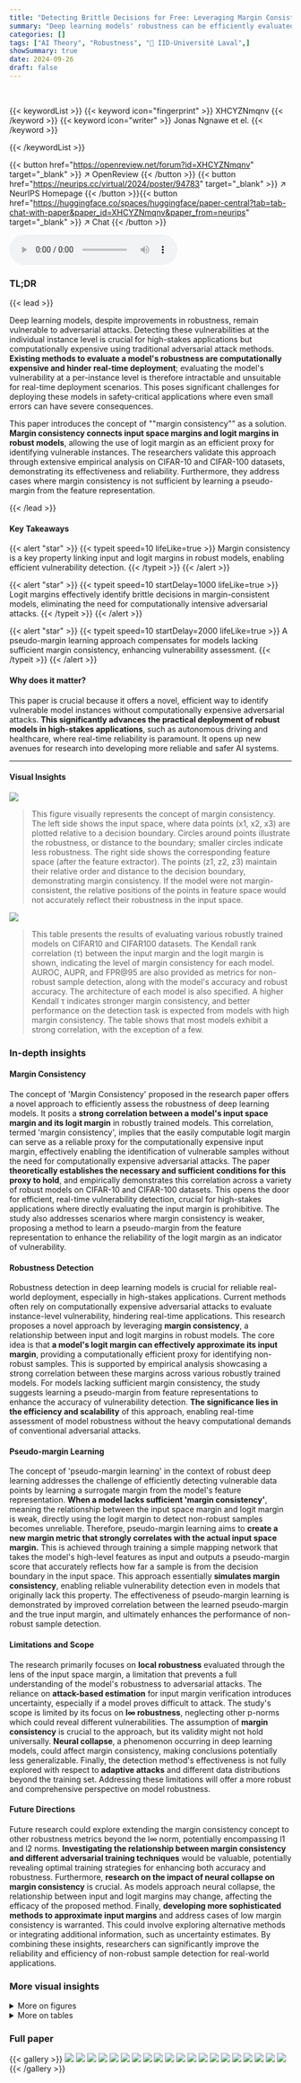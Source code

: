 ```yaml
---
title: "Detecting Brittle Decisions for Free: Leveraging Margin Consistency in Deep Robust Classifiers"
summary: "Deep learning models' robustness can be efficiently evaluated using a novel method, margin consistency, which leverages the correlation between input and logit margins for faster, accurate vulnerabili..."
categories: []
tags: ["AI Theory", "Robustness", "🏢 IID-Université Laval",]
showSummary: true
date: 2024-09-26
draft: false
---
```


<br>

{{< keywordList >}}
{{< keyword icon="fingerprint" >}} XHCYZNmqnv {{< /keyword >}}
{{< keyword icon="writer" >}} Jonas Ngnawe et el. {{< /keyword >}}
 
{{< /keywordList >}}

{{< button href="https://openreview.net/forum?id=XHCYZNmqnv" target="_blank" >}}
↗ OpenReview
{{< /button >}}
{{< button href="https://neurips.cc/virtual/2024/poster/94783" target="_blank" >}}
↗ NeurIPS Homepage
{{< /button >}}{{< button href="https://huggingface.co/spaces/huggingface/paper-central?tab=tab-chat-with-paper&paper_id=XHCYZNmqnv&paper_from=neurips" target="_blank" >}}
↗ Chat
{{< /button >}}



<audio controls>
    <source src="https://ai-paper-reviewer.com/XHCYZNmqnv/podcast.wav" type="audio/wav">
    Your browser does not support the audio element.
</audio>


### TL;DR


{{< lead >}}

Deep learning models, despite improvements in robustness, remain vulnerable to adversarial attacks.  Detecting these vulnerabilities at the individual instance level is crucial for high-stakes applications but computationally expensive using traditional adversarial attack methods.  **Existing methods to evaluate a model's robustness are computationally expensive and hinder real-time deployment**; evaluating the model's vulnerability at a per-instance level is therefore intractable and unsuitable for real-time deployment scenarios. This poses significant challenges for deploying these models in safety-critical applications where even small errors can have severe consequences.

This paper introduces the concept of ""margin consistency"" as a solution.  **Margin consistency connects input space margins and logit margins in robust models**, allowing the use of logit margin as an efficient proxy for identifying vulnerable instances. The researchers validate this approach through extensive empirical analysis on CIFAR-10 and CIFAR-100 datasets, demonstrating its effectiveness and reliability. Furthermore, they address cases where margin consistency is not sufficient by learning a pseudo-margin from the feature representation.

{{< /lead >}}


#### Key Takeaways

{{< alert "star" >}}
{{< typeit speed=10 lifeLike=true >}} Margin consistency is a key property linking input and logit margins in robust models, enabling efficient vulnerability detection. {{< /typeit >}}
{{< /alert >}}

{{< alert "star" >}}
{{< typeit speed=10 startDelay=1000 lifeLike=true >}} Logit margins effectively identify brittle decisions in margin-consistent models, eliminating the need for computationally intensive adversarial attacks. {{< /typeit >}}
{{< /alert >}}

{{< alert "star" >}}
{{< typeit speed=10 startDelay=2000 lifeLike=true >}} A pseudo-margin learning approach compensates for models lacking sufficient margin consistency, enhancing vulnerability assessment. {{< /typeit >}}
{{< /alert >}}

#### Why does it matter?
This paper is crucial because it offers a novel, efficient way to identify vulnerable model instances without computationally expensive adversarial attacks.  **This significantly advances the practical deployment of robust models in high-stakes applications**, such as autonomous driving and healthcare, where real-time reliability is paramount. It opens up new avenues for research into developing more reliable and safer AI systems.

------
#### Visual Insights



![](https://ai-paper-reviewer.com/XHCYZNmqnv/figures_2_1.jpg)

> This figure visually represents the concept of margin consistency.  The left side shows the input space, where data points (x1, x2, x3) are plotted relative to a decision boundary.  Circles around points illustrate the robustness, or distance to the boundary; smaller circles indicate less robustness. The right side shows the corresponding feature space (after the feature extractor). The points (z1, z2, z3) maintain their relative order and distance to the decision boundary, demonstrating margin consistency.  If the model were not margin-consistent, the relative positions of the points in feature space would not accurately reflect their robustness in the input space.





![](https://ai-paper-reviewer.com/XHCYZNmqnv/tables_6_1.jpg)

> This table presents the results of evaluating various robustly trained models on CIFAR10 and CIFAR100 datasets.  The Kendall rank correlation (τ) between the input margin and the logit margin is shown, indicating the level of margin consistency for each model.  AUROC, AUPR, and FPR@95 are also provided as metrics for non-robust sample detection, along with the model's accuracy and robust accuracy.  The architecture of each model is also specified.  A higher Kendall τ indicates stronger margin consistency, and better performance on the detection task is expected from models with high margin consistency. The table shows that most models exhibit a strong correlation, with the exception of a few. 





### In-depth insights


#### Margin Consistency
The concept of 'Margin Consistency' proposed in the research paper offers a novel approach to efficiently assess the robustness of deep learning models.  It posits a **strong correlation between a model's input space margin and its logit margin** in robustly trained models. This correlation, termed 'margin consistency', implies that the easily computable logit margin can serve as a reliable proxy for the computationally expensive input margin, effectively enabling the identification of vulnerable samples without the need for computationally expensive adversarial attacks.  The paper **theoretically establishes the necessary and sufficient conditions for this proxy to hold**, and empirically demonstrates this correlation across a variety of robust models on CIFAR-10 and CIFAR-100 datasets.  This opens the door for efficient, real-time vulnerability detection, crucial for high-stakes applications where directly evaluating the input margin is prohibitive.  The study also addresses scenarios where margin consistency is weaker, proposing a method to learn a pseudo-margin from the feature representation to enhance the reliability of the logit margin as an indicator of vulnerability.

#### Robustness Detection
Robustness detection in deep learning models is crucial for reliable real-world deployment, especially in high-stakes applications.  Current methods often rely on computationally expensive adversarial attacks to evaluate instance-level vulnerability, hindering real-time applications. This research proposes a novel approach by leveraging **margin consistency**, a relationship between input and logit margins in robust models.  The core idea is that **a model's logit margin can effectively approximate its input margin**, providing a computationally efficient proxy for identifying non-robust samples.  This is supported by empirical analysis showcasing a strong correlation between these margins across various robustly trained models.  For models lacking sufficient margin consistency, the study suggests learning a pseudo-margin from feature representations to enhance the accuracy of vulnerability detection.  **The significance lies in the efficiency and scalability** of this approach, enabling real-time assessment of model robustness without the heavy computational demands of conventional adversarial attacks.

#### Pseudo-margin Learning
The concept of 'pseudo-margin learning' in the context of robust deep learning addresses the challenge of efficiently detecting vulnerable data points by learning a surrogate margin from the model's feature representation.  **When a model lacks sufficient 'margin consistency'**, meaning the relationship between the input space margin and logit margin is weak, directly using the logit margin to detect non-robust samples becomes unreliable.  Therefore, pseudo-margin learning aims to **create a new margin metric that strongly correlates with the actual input space margin.** This is achieved through training a simple mapping network that takes the model's high-level features as input and outputs a pseudo-margin score that accurately reflects how far a sample is from the decision boundary in the input space. This approach essentially **simulates margin consistency**, enabling reliable vulnerability detection even in models that originally lack this property.  The effectiveness of pseudo-margin learning is demonstrated by improved correlation between the learned pseudo-margin and the true input margin, and ultimately enhances the performance of non-robust sample detection.

#### Limitations and Scope
The research primarily focuses on 
**local robustness** evaluated through the lens of the input space margin, a limitation that prevents a full understanding of the model's robustness to adversarial attacks.  The reliance on **attack-based estimation** for input margin verification introduces uncertainty, especially if a model proves difficult to attack. The study's scope is limited by its focus on **l∞ robustness**, neglecting other p-norms which could reveal different vulnerabilities.  The assumption of **margin consistency** is crucial to the approach, but its validity might not hold universally. **Neural collapse**, a phenomenon occurring in deep learning models, could affect margin consistency, making conclusions potentially less generalizable.  Finally, the detection method's effectiveness is not fully explored with respect to **adaptive attacks** and different data distributions beyond the training set. Addressing these limitations will offer a more robust and comprehensive perspective on model robustness.

#### Future Directions
Future research could explore extending the margin consistency concept to other robustness metrics beyond the l∞ norm, potentially encompassing l1 and l2 norms.  **Investigating the relationship between margin consistency and different adversarial training techniques** would be valuable, potentially revealing optimal training strategies for enhancing both accuracy and robustness.  Furthermore, **research on the impact of neural collapse on margin consistency** is crucial. As models approach neural collapse, the relationship between input and logit margins may change, affecting the efficacy of the proposed method.  Finally, **developing more sophisticated methods to approximate input margins** and address cases of low margin consistency is warranted. This could involve exploring alternative methods or integrating additional information, such as uncertainty estimates.  By combining these insights, researchers can significantly improve the reliability and efficiency of non-robust sample detection for real-world applications.


### More visual insights

<details>
<summary>More on figures
</summary>


![](https://ai-paper-reviewer.com/XHCYZNmqnv/figures_4_1.jpg)

> This figure visually explains the concept of margin consistency. It shows two spaces: the input space and the feature space. In the input space, the distance from a sample to the decision boundary is called the input margin.  Samples closer to the boundary are less robust and more likely to be misclassified by adversarial attacks.  The feature space represents the output of a feature extractor (e.g., penultimate layer of a deep neural network) applied to the input samples. The distance from a sample's feature representation to the decision boundary in this space is the feature margin. Margin consistency means that the relative order of samples based on input margins is preserved in the feature space.  If a sample has a smaller input margin than another, it will also have a smaller feature margin. This property is crucial because it allows the use of the easily computable feature margin (logit margin) as a proxy for the computationally expensive input margin in order to efficiently detect vulnerable samples.


![](https://ai-paper-reviewer.com/XHCYZNmqnv/figures_4_2.jpg)

> This figure illustrates the proof of Theorem 1, which establishes the relationship between margin consistency and the ability to use the logit margin to separate robust and non-robust samples.  Panel (a) shows that with margin consistency (a monotonic relationship between input margin and logit margin), a threshold on the logit margin can perfectly separate robust and non-robust samples. Panel (b) demonstrates that without margin consistency, such a separation is not possible, highlighting the necessity of margin consistency for reliable non-robust sample detection using the logit margin.


![](https://ai-paper-reviewer.com/XHCYZNmqnv/figures_5_1.jpg)

> This figure shows the strong correlation between input space margin and logit margin for various robust models tested on CIFAR10 and CIFAR100 datasets.  The x-axis represents the input margin and the y-axis represents the logit margin.  Each line corresponds to a different model, and the Kendall rank correlation coefficient (τ) is provided for each model.  Most models show a strong positive correlation, indicating margin consistency, with the exceptions of DIO and XU80 on CIFAR10, which have weaker correlations. This suggests that the logit margin can be used effectively as a proxy for the input margin in most robust models for identifying vulnerable samples.


![](https://ai-paper-reviewer.com/XHCYZNmqnv/figures_6_1.jpg)

> This figure displays the margin consistency of various robust models by plotting the logit margin against the input margin for each model on the CIFAR10 and CIFAR100 datasets.  The strong correlation (except for DIO and XU80 on CIFAR10) between input and logit margins demonstrates that the models preserve the relative positions of samples to the decision boundary between the input and feature spaces.  This is a key finding of the paper, supporting the use of logit margin as a proxy for input margin in non-robust sample detection.


![](https://ai-paper-reviewer.com/XHCYZNmqnv/figures_7_1.jpg)

> This figure shows the relationship between input space margin and logit margin for various robust models on CIFAR10 and CIFAR100 datasets.  The x-axis represents the input space margin, and the y-axis represents the logit margin. Each line represents a different model, and the Kendall rank correlation (τ) is shown for each model.  Most models show a strong positive correlation (high margin consistency), indicating that the logit margin is a good proxy for the input margin.  However, some models (DIO and XU80 on CIFAR10) show weak correlations (low margin consistency), suggesting that the logit margin may not be a reliable estimate of the input margin for these models.


![](https://ai-paper-reviewer.com/XHCYZNmqnv/figures_7_2.jpg)

> This figure shows the correlations between three different metrics: input margin, feature distance, and logit margin.  It visually represents the relationships between these metrics across various models, suggesting that the local isometry (preservation of distances) of the feature extractor plays a significant role in margin consistency.  The correlations (with standard errors) are displayed for each model, providing insight into how well the feature space reflects the input space regarding the distance to the decision boundary.  Table 1 is referenced to identify the specific models involved.


![](https://ai-paper-reviewer.com/XHCYZNmqnv/figures_8_1.jpg)

> This figure displays the correlation improvement achieved by learning a pseudo-margin over using only the logit margin for two models, DI0 and XU80, that exhibit weak margin consistency.  The x-axis represents the input margin, and the y-axis shows the margin (either logit margin or learned pseudo-margin). The plots demonstrate that learning a pseudo-margin significantly improves the correlation between the input and feature space margins for these models.  Kendall's tau and the false positive rate at 95% true positive rate (FPR@95) are provided for both the logit margin and the learned pseudo-margin to quantify the improvement.


![](https://ai-paper-reviewer.com/XHCYZNmqnv/figures_16_1.jpg)

> This figure shows the performance of the non-robust sample detection for various values of robustness threshold (epsilon). The plots show AUROC and AUPR curves for different epsilon values.  The results demonstrate that even with varying thresholds, the high margin consistency of the models allows the logit margin to serve as a good proxy for the detection task.


![](https://ai-paper-reviewer.com/XHCYZNmqnv/figures_17_1.jpg)

> This boxplot shows the distribution of distances between pairs of linear classifiers for CIFAR10 models.  The distances are calculated as the norm of the weight difference between each pair of classifiers.  The plot displays the minimum, first quartile (Q1), median, third quartile (Q3), and maximum values for the distribution of distances across all model pairs. It helps visualize the level of equidistance among the classifiers, which is a factor related to margin consistency.


![](https://ai-paper-reviewer.com/XHCYZNmqnv/figures_17_2.jpg)

> This figure shows boxplots visualizing the distribution of distances between pairs of linear classifiers for various CIFAR10 models.  The boxplot for each model displays the minimum, first quartile (Q1), median, third quartile (Q3), and maximum distances. This visualization helps assess the assumption of equidistance between linear classifiers, which is relevant for the logit margin approximation of input space margin in margin-consistent models.


![](https://ai-paper-reviewer.com/XHCYZNmqnv/figures_20_1.jpg)

> This figure displays the results of estimating robust accuracy using only a subset of 500 samples instead of the full test set.  It compares the robust accuracy estimated using the logit margin against the robust accuracy obtained with the full AutoAttack.  The results show that for strongly margin-consistent models, the estimations are highly accurate, demonstrating the efficiency of using logit margins as a proxy for robust accuracy.


![](https://ai-paper-reviewer.com/XHCYZNmqnv/figures_20_2.jpg)

> This figure shows the variation of the AUROC (Area Under the Receiver Operating Characteristic curve) and AUPR (Area Under the Precision-Recall curve) scores with different values of the robustness threshold (epsilon). It demonstrates how well the model can discriminate between robust and non-robust samples for various robustness thresholds. The AUROC and AUPR scores are metrics that evaluate the performance of the model in distinguishing between these two classes of samples. A higher value indicates better performance.


</details>




<details>
<summary>More on tables
</summary>


![](https://ai-paper-reviewer.com/XHCYZNmqnv/tables_8_1.jpg)
> This table compares the performance of using the logit margin versus the learned pseudo-margin for non-robust sample detection.  It shows that the learned pseudo-margin significantly improves the correlation between the margin in the input space and the margin in the feature space, resulting in better performance for non-robust sample detection as measured by AUROC, AUPR, and FPR@95.

![](https://ai-paper-reviewer.com/XHCYZNmqnv/tables_18_1.jpg)
> This table presents the Kendall rank correlation (τ), AUROC, AUPR, FPR@95, accuracy (Acc), and robust accuracy (Rob. Acc) for various adversarially trained models on CIFAR10 and CIFAR100 datasets.  The models used represent diverse adversarial training strategies. The table also indicates the architecture of each model. This data is used to evaluate the performance of the logit margin as a proxy for input margin in identifying vulnerable samples, highlighting model margin consistency.

![](https://ai-paper-reviewer.com/XHCYZNmqnv/tables_19_1.jpg)
> This table presents the Kendall rank correlation (τ), AUROC, AUPR, FPR@95, accuracy, and robust accuracy for various adversarially trained models on the CIFAR10 and CIFAR100 datasets.  The models represent different adversarial training strategies.  The robust accuracy is evaluated using AutoAttack. The Kendall tau correlation is a measure of the monotonic relationship between the input space margin and the logit margin, which is central to the paper's proposed method for detecting vulnerable samples.

![](https://ai-paper-reviewer.com/XHCYZNmqnv/tables_19_2.jpg)
> This table presents the results of evaluating various adversarially trained models' performance on two tasks: Kendall's tau correlation between input and logit margins and non-robust sample detection.  The table includes model IDs, Kendall tau correlation values, AUROC, AUPR, FPR@95 (False Positive Rate at 95% True Positive Rate), accuracy, and robust accuracy.  It also specifies the architecture used for each model. The results are calculated using a robustness threshold of \(\epsilon = 8/255\). The table allows for comparing the margin consistency (correlation) and the non-robust sample detection capability of the different models.

</details>




### Full paper

{{< gallery >}}
<img src="https://ai-paper-reviewer.com/XHCYZNmqnv/1.png" class="grid-w50 md:grid-w33 xl:grid-w25" />
<img src="https://ai-paper-reviewer.com/XHCYZNmqnv/2.png" class="grid-w50 md:grid-w33 xl:grid-w25" />
<img src="https://ai-paper-reviewer.com/XHCYZNmqnv/3.png" class="grid-w50 md:grid-w33 xl:grid-w25" />
<img src="https://ai-paper-reviewer.com/XHCYZNmqnv/4.png" class="grid-w50 md:grid-w33 xl:grid-w25" />
<img src="https://ai-paper-reviewer.com/XHCYZNmqnv/5.png" class="grid-w50 md:grid-w33 xl:grid-w25" />
<img src="https://ai-paper-reviewer.com/XHCYZNmqnv/6.png" class="grid-w50 md:grid-w33 xl:grid-w25" />
<img src="https://ai-paper-reviewer.com/XHCYZNmqnv/7.png" class="grid-w50 md:grid-w33 xl:grid-w25" />
<img src="https://ai-paper-reviewer.com/XHCYZNmqnv/8.png" class="grid-w50 md:grid-w33 xl:grid-w25" />
<img src="https://ai-paper-reviewer.com/XHCYZNmqnv/9.png" class="grid-w50 md:grid-w33 xl:grid-w25" />
<img src="https://ai-paper-reviewer.com/XHCYZNmqnv/10.png" class="grid-w50 md:grid-w33 xl:grid-w25" />
<img src="https://ai-paper-reviewer.com/XHCYZNmqnv/11.png" class="grid-w50 md:grid-w33 xl:grid-w25" />
<img src="https://ai-paper-reviewer.com/XHCYZNmqnv/12.png" class="grid-w50 md:grid-w33 xl:grid-w25" />
<img src="https://ai-paper-reviewer.com/XHCYZNmqnv/13.png" class="grid-w50 md:grid-w33 xl:grid-w25" />
<img src="https://ai-paper-reviewer.com/XHCYZNmqnv/14.png" class="grid-w50 md:grid-w33 xl:grid-w25" />
<img src="https://ai-paper-reviewer.com/XHCYZNmqnv/15.png" class="grid-w50 md:grid-w33 xl:grid-w25" />
<img src="https://ai-paper-reviewer.com/XHCYZNmqnv/16.png" class="grid-w50 md:grid-w33 xl:grid-w25" />
<img src="https://ai-paper-reviewer.com/XHCYZNmqnv/17.png" class="grid-w50 md:grid-w33 xl:grid-w25" />
<img src="https://ai-paper-reviewer.com/XHCYZNmqnv/18.png" class="grid-w50 md:grid-w33 xl:grid-w25" />
<img src="https://ai-paper-reviewer.com/XHCYZNmqnv/19.png" class="grid-w50 md:grid-w33 xl:grid-w25" />
<img src="https://ai-paper-reviewer.com/XHCYZNmqnv/20.png" class="grid-w50 md:grid-w33 xl:grid-w25" />
{{< /gallery >}}